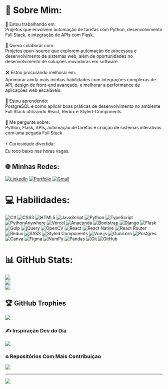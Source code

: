 # 💫 Sobre Mim:
🔧 Estou trabalhando em:<br>Projetos que envolvem automação de tarefas com Python, desenvolvimento Full Stack, e integração de APIs com Flask.<br><br>🤝 Quero colaborar com:<br>Projetos open-source que explorem automação de processos e desenvolvimento de sistemas web, além de oportunidades no desenvolvimento de soluções inovadoras em software.<br><br>🛠️ Estou procurando melhorar em:<br>Aprimorar ainda mais minhas habilidades com integrações complexas de API, design de front-end avançado, e melhorar a performance de aplicações web escaláveis.<br><br>🌱 Estou aprendendo:<br>PostgreSQL e como aplicar boas práticas de desenvolvimento no ambiente Full Stack utilizando React, Redux e Styled-Components.<br><br>💬 Me pergunte sobre:<br>Python, Flask, APIs, automação de tarefas e criação de sistemas interativos com uma pegada Full Stack.<br><br>⚡ Curiosidade divertida:<br>Eu toco baixo nas horas vagas.


## 🌐 Minhas Redes:
[![LinkedIn](https://img.shields.io/badge/LinkedIn-%230077B5.svg?logo=linkedin&logoColor=white)](https://linkedin.com/in/matheus-meissner)
[![Portfolio](https://img.shields.io/badge/Portfolio-%231DD1A1.svg?style=flat&logo=About.me&logoColor=white)](https://portfolio-matheus-meissner.vercel.app/)
[![Gmail](https://img.shields.io/badge/Gmail-%23FF6B6B.svg?style=flat&logo=gmail&logoColor=white)](mailto:matheus.iembo@gmail.com)



# 💻 Habilidades:
![C#](https://img.shields.io/badge/c%23-%23239120.svg?style=plastic&logo=csharp&logoColor=white) ![CSS3](https://img.shields.io/badge/css3-%231572B6.svg?style=plastic&logo=css3&logoColor=white) ![HTML5](https://img.shields.io/badge/html5-%23E34F26.svg?style=plastic&logo=html5&logoColor=white) ![JavaScript](https://img.shields.io/badge/javascript-%23323330.svg?style=plastic&logo=javascript&logoColor=%23F7DF1E) ![Python](https://img.shields.io/badge/python-3670A0?style=plastic&logo=python&logoColor=ffdd54) ![TypeScript](https://img.shields.io/badge/typescript-%23007ACC.svg?style=plastic&logo=typescript&logoColor=white) ![PythonAnywhere](https://img.shields.io/badge/pythonanywhere-%232F9FD7.svg?style=plastic&logo=pythonanywhere&logoColor=151515) ![Vercel](https://img.shields.io/badge/vercel-%23000000.svg?style=plastic&logo=vercel&logoColor=white) ![Anaconda](https://img.shields.io/badge/Anaconda-%2344A833.svg?style=plastic&logo=anaconda&logoColor=white) ![Bootstrap](https://img.shields.io/badge/bootstrap-%238511FA.svg?style=plastic&logo=bootstrap&logoColor=white) ![Django](https://img.shields.io/badge/django-%23092E20.svg?style=plastic&logo=django&logoColor=white) ![Flask](https://img.shields.io/badge/flask-%23000.svg?style=plastic&logo=flask&logoColor=white) ![Gulp](https://img.shields.io/badge/GULP-%23CF4647.svg?style=plastic&logo=gulp&logoColor=white) ![jQuery](https://img.shields.io/badge/jquery-%230769AD.svg?style=plastic&logo=jquery&logoColor=white) ![OpenCV](https://img.shields.io/badge/opencv-%23white.svg?style=plastic&logo=opencv&logoColor=white) ![React](https://img.shields.io/badge/react-%2320232a.svg?style=plastic&logo=react&logoColor=%2361DAFB) ![React Native](https://img.shields.io/badge/react_native-%2320232a.svg?style=plastic&logo=react&logoColor=%2361DAFB) ![React Router](https://img.shields.io/badge/React_Router-CA4245?style=plastic&logo=react-router&logoColor=white) ![Redux](https://img.shields.io/badge/redux-%23593d88.svg?style=plastic&logo=redux&logoColor=white) ![SASS](https://img.shields.io/badge/SASS-hotpink.svg?style=plastic&logo=SASS&logoColor=white) ![Styled Components](https://img.shields.io/badge/styled--components-DB7093?style=plastic&logo=styled-components&logoColor=white) ![Vue.js](https://img.shields.io/badge/vue.js-%2335495e.svg?style=plastic&logo=vuedotjs&logoColor=%234FC08D) ![Gunicorn](https://img.shields.io/badge/gunicorn-%298729.svg?style=plastic&logo=gunicorn&logoColor=white) ![Postgres](https://img.shields.io/badge/postgres-%23316192.svg?style=plastic&logo=postgresql&logoColor=white) ![Canva](https://img.shields.io/badge/Canva-%2300C4CC.svg?style=plastic&logo=Canva&logoColor=white) ![Figma](https://img.shields.io/badge/figma-%23F24E1E.svg?style=plastic&logo=figma&logoColor=white) ![NumPy](https://img.shields.io/badge/numpy-%23013243.svg?style=plastic&logo=numpy&logoColor=white) ![Pandas](https://img.shields.io/badge/pandas-%23150458.svg?style=plastic&logo=pandas&logoColor=white) ![Git](https://img.shields.io/badge/git-%23F05033.svg?style=plastic&logo=git&logoColor=white) ![GitHub](https://img.shields.io/badge/github-%23121011.svg?style=plastic&logo=github&logoColor=white)

# 📊 GitHub Stats:
![](https://github-readme-stats.vercel.app/api?username=matheus-meissner&theme=dark&hide_border=false&include_all_commits=true&count_private=true)<br/>
![](https://github-readme-streak-stats.herokuapp.com/?user=matheus-meissner&theme=dark&hide_border=false)<br/>
![](https://github-readme-stats.vercel.app/api/top-langs/?username=matheus-meissner&theme=dark&hide_border=false&include_all_commits=true&count_private=true&layout=compact)

## 🏆 GitHub Trophies
![](https://github-profile-trophy.vercel.app/?username=matheus-meissner&theme=gruvbox&no-frame=false&no-bg=true&margin-w=4)

### ✍️ Inspiração Dev do Dia
![](https://quotes-github-readme.vercel.app/api?type=horizontal&theme=gruvbox)

### 🔝 Repositórios Com Mais Contribuiçao
![](https://github-contributor-stats.vercel.app/api?username=matheus-meissner&limit=5&theme=gruvbox&combine_all_yearly_contributions=true)

---
[![](https://visitcount.itsvg.in/api?id=matheus-meissner&icon=4&color=11)](https://visitcount.itsvg.in)

<!-- Proudly created with GPRM ( https://gprm.itsvg.in ) -->
